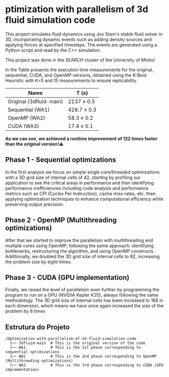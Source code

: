 # ptimization with parallelism of 3d fluid simulation code

This project simulates fluid dynamics using Jos Stam's stable fluid solver in 3D, incorporating dynamic events such as adding density sources and applying forces at specified timesteps. The events are generated using a Python script and read by the C++ simulation. 

This project was done in the SEARCH cluster of the University of Minho!

In the Table presents the execution time measurements for the original, sequential, CUDA, and OpenMP versions, obtained using the K-Best Heuristic with K=5 and 15 measurements to ensure replicability.

|             Name        |       T (s)    |
|-------------------------|----------------|
| Original (3dfluid-main) |   2137 ± 0.5   |
| Sequential (WA1)        |   428.7 ± 0.3  |
| OpenMP (WA2)            |   58.3 ± 0.2   |
| CUDA (WA3)              |   17.4 ± 0.1   |

**As we can see, we achieved a runtime improvement of 122 times faster than the original version!⚠️**

## Phase 1 - Sequential optimizations

In the first analysis we focus on simple single core/threaded optimizations with a 3D grid size of internal cells of 42, starting by profiling our application to see the critical areas in performance and then identifying performance inefficiencies including code analysis and performance metrics such as CPI (Cycles Per Instruction), cache miss rates, etc. then applying optimization techniques to enhance computational efficiency while preserving output precision.

## Phase 2 - OpenMP (Multithreading optimizations)

After that we started to improve the parallelism with multithreading and multiple cores using OpenMP, following the same approach: identifying bottlenecks, restructuring the algorithm, and using OpenMP constructs. Additionally, we doubled the 3D grid size of internal cells to 82, increasing the problem size by eight times.

## Phase 3 - CUDA (GPU implementation)

Finally, we raised the level of parallelism even further by programming the program to run on a GPU (NVIDIA Kepler K20), always following the same methodology. The 3D grid size of internal cells has been increased to 168 in each dimension, which means we have once again increased the size of the problem by 8 times

## Estrutura do Projeto

```plaintext
/Optimization-with-parallelism-of-3d-fluid-simulation-code
  ├── 3dfluid-main  # This is the original version of the code
  ├── WA1           # This is the 1st phase corresponding to sequential optimizations
  ├── WA2           # This is the 2nd phase corresponding to OpenMP (Multithreading optimizations)
  ├── WA3           # This is the 3rd phase corresponding to CUDA (GPU implementation)
```

